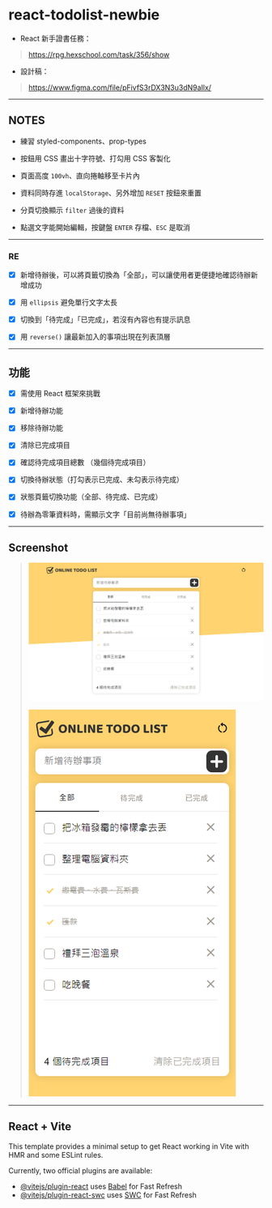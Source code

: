 # react-todolist-newbie

- React 新手證書任務：

> <https://rpg.hexschool.com/task/356/show>

- 設計稿：

> <https://www.figma.com/file/pFivfS3rDX3N3u3dN9aIlx/>

---

## NOTES

- 練習 styled-components、prop-types

- 按鈕用 CSS 畫出十字符號、打勾用 CSS 客製化

- 頁面高度 `100vh`、直向捲軸移至卡片內

- 資料同時存進 `localStorage`、另外增加 `RESET` 按鈕來重置

- 分頁切換顯示 `filter` 過後的資料

- 點選文字能開始編輯，按鍵盤 `ENTER` 存檔、`ESC` 是取消

---

### RE

- [x] 新增待辦後，可以將頁籤切換為「全部」，可以讓使用者更便捷地確認待辦新增成功

- [x] 用 `ellipsis` 避免單行文字太長

- [x] 切換到「待完成」「已完成」，若沒有內容也有提示訊息

- [x] 用 `reverse()` 讓最新加入的事項出現在列表頂層

---

## 功能

- [x] 需使用 React 框架來挑戰

- [x] 新增待辦功能
- [x] 移除待辦功能
- [x] 清除已完成項目
- [x] 確認待完成項目總數 （幾個待完成項目）

- [x] 切換待辦狀態（打勾表示已完成、未勾表示待完成）
- [x] 狀態頁籤切換功能（全部、待完成、已完成）

- [x] 待辦為零筆資料時，需顯示文字「目前尚無待辦事項」

---

## Screenshot

> ![PC](./src/assets/Screenshot-PC.png)
>
> ![MOBILE](./src/assets/Screenshot-mobile.png)

---

## React + Vite

This template provides a minimal setup to get React working in Vite with HMR and some ESLint rules.

Currently, two official plugins are available:

- [@vitejs/plugin-react](https://github.com/vitejs/vite-plugin-react/blob/main/packages/plugin-react/README.md) uses [Babel](https://babeljs.io/) for Fast Refresh
- [@vitejs/plugin-react-swc](https://github.com/vitejs/vite-plugin-react-swc) uses [SWC](https://swc.rs/) for Fast Refresh
